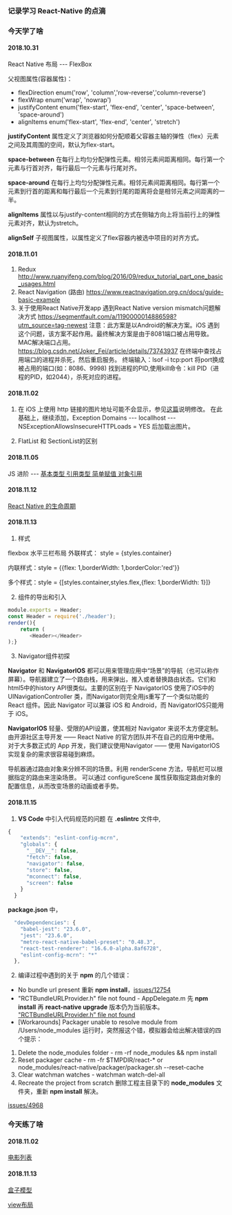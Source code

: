 ### 记录学习 React-Native 的点滴

### 今天学了啥
#### 2018.10.31
React Native 布局 --- FlexBox

父视图属性(容器属性)：

  * flexDirection enum('row', 'column','row-reverse','column-reverse')
  * flexWrap enum('wrap', 'nowrap')
  * justifyContent enum('flex-start', 'flex-end', 'center', 'space-between', 'space-around')
  * alignItems enum('flex-start', 'flex-end', 'center', 'stretch')

**justifyContent** 属性定义了浏览器如何分配顺着父容器主轴的弹性（flex）元素之间及其周围的空间，默认为flex-start。

**space-between** 在每行上均匀分配弹性元素。相邻元素间距离相同。每行第一个元素与行首对齐，每行最后一个元素与行尾对齐。

**space-around** 在每行上均匀分配弹性元素。相邻元素间距离相同。每行第一个元素到行首的距离和每行最后一个元素到行尾的距离将会是相邻元素之间距离的一半。

**alignItems** 属性以与justify-content相同的方式在侧轴方向上将当前行上的弹性元素对齐，默认为stretch。

**alignSelf** 子视图属性，以属性定义了flex容器内被选中项目的对齐方式。

#### 2018.11.01
1. Redux  
http://www.ruanyifeng.com/blog/2016/09/redux_tutorial_part_one_basic_usages.html
2. React Navigation  (路由)
https://www.reactnavigation.org.cn/docs/guide-basic-example
3. 关于使用React Native开发app 遇到React Native version mismatch问题解决方式
https://segmentfault.com/a/1190000014886598?utm_source=tag-newest
注意：此方案是以Android的解决方案。iOS 遇到这个问题，该方案不起作用。最终解决方案是由于8081端口被占用导致。MAC解决端口占用。
https://blog.csdn.net/Joker_Fei/article/details/73743937
在终端中查找占用端口的进程并杀死，然后重启服务。
终端输入：lsof -i tcp:port 将port换成被占用的端口(如：8086、9998)
找到进程的PID,使用kill命令：kill PID（进程的PID，如2044），杀死对应的进程。
#### 2018.11.02

1. 在 iOS 上使用 http 链接的图片地址可能不会显示，参见[这篇](https://segmentfault.com/a/1190000002933776)说明修改。
在此基础上，继续添加，Exception Domains --- locallhost --- NSExceptionAllowsInsecureHTTPLoads = YES 后加载出图片。

2. FlatList 和 SectionList的区别 

#### 2018.11.05

JS 进阶 --- [基本类型 引用类型 简单赋值 对象引用](https://segmentfault.com/a/1190000002789651)

#### 2018.11.12 

[React Native 的生命周期](http://note.youdao.com/noteshare?id=00e5e2e3040218d6d715eb7910413382)

#### 2018.11.13 

1. 样式

flexbox 水平三栏布局
外联样式： style = {styles.container}

内联样式：style = {{flex: 1,borderWidth: 1,borderColor:'red'}}

多个样式：style = {[styles.container,styles.flex,{flex: 1,borderWidth: 1}]}

2. 组件的导出和引入

```javascript
module.exports = Header;
const Header = require('./header');
render(){
    return (
       <Header></Header>
);}
```

3. Navigator组件初探

**Navigator** 和 **NavigatorIOS** 都可以用来管理应用中“场景”的导航（也可以称作屏幕）。导航器建立了一个路由栈，用来弹出，推入或者替换路由状态。它们和html5中的history API很类似。主要的区别在于 NavigatorIOS 使用了iOS中的UINavigationController 类，而Navigator则完全用js重写了一个类似功能的React 组件。因此 Navigator 可以兼容 iOS 和 Android，而 NavigatorIOS只能用于 iOS。

**NavigatorIOS**
轻量、受限的API设置，使其相对 Navigator 来说不太方便定制。
由开源社区主导开发 —— React Native 的官方团队并不在自己的应用中使用。
对于大多数正式的 App 开发，我们建议使用Navigator —— 使用 NavigatorIOS 实现复杂的需求很容易碰到麻烦。

导航器通过路由对象来分辨不同的场景。利用 renderScene 方法，导航栏可以根据指定的路由来渲染场景。
可以通过 configureScene 属性获取指定路由对象的配置信息，从而改变场景的动画或者手势。

#### 2018.11.15

1. **VS Code** 中引入代码规范的问题
在 **.eslintrc** 文件中,

```javascript
{
    "extends": "eslint-config-mcrn",
    "globals": {
      "__DEV__": false,
      "fetch": false,
      "navigator": false,
      "store": false,
      "mconnect": false,
      "screen": false
    }
  }
```

**package.json** 中，

```javascript
  "devDependencies": {
    "babel-jest": "23.6.0",
    "jest": "23.6.0",
    "metro-react-native-babel-preset": "0.48.3",
    "react-test-renderer": "16.6.0-alpha.8af6728",
    "eslint-config-mcrn": "*"
  },
``` 

2. 编译过程中遇到的关于 **npm** 的几个错误：
 
 * No bundle url present
 重新 **npm install**，[issues/12754](https://github.com/facebook/react-native/issues/12754)
 * "RCTBundleURLProvider.h" file not found - AppDelegate.m
 先 **npm install** 再 **react-native upgrade** 版本仍为当前版本。
 ["RCTBundleURLProvider.h” file not found](https://stackoverflow.com/questions/40368211/rctbundleurlprovider-h-file-not-found-appdelegate-m)
 * [Workarounds] Packager unable to resolve module from /Users/node_modules 
  运行时，突然报这个错，模拟器会给出解决错误的四个提示：

1. Delete the node_modules folder - rm -rf node_modules && npm install
2. Reset packager cache - rm -fr $TMPDIR/react-* or node_modules/react-native/packager/packager.sh --reset-cache
3. Clear watchman watches - watchman watch-del-all
4. Recreate the project from scratch
删除工程主目录下的 **node_modules** 文件夹，重新 **npm install** 解决。

[issues/4968](https://github.com/facebook/react-native/issues/4968)

### 今天练了啥
#### 2018.11.02

[电影列表](https://github.com/XibHe/React-Native_StudyNotes/tree/master/React-Native%20练习/MoviesList)

#### 2018.11.13

[盒子模型](https://github.com/XibHe/React-Native_StudyNotes/tree/master/React-Native%20练习/FlexBox)

[view布局](https://github.com/XibHe/React-Native_StudyNotes/tree/master/React-Native%20练习/ViewLayout)

